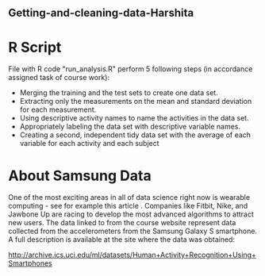 ## Getting-and-cleaning-data-Harshita
# R Script

File with R code "run_analysis.R" perform 5 following steps (in accordance assigned task of course work):
- Merging the training and the test sets to create one data set.
- Extracting only the measurements on the mean and standard deviation for each measurement.
- Using descriptive activity names to name the activities in the data set.
- Appropriately labeling the data set with descriptive variable names.
- Creating a second, independent tidy data set with the average of each variable for each activity and each subject

# About Samsung Data
One of the most exciting areas in all of data science right now is wearable computing - see for example this article . Companies like Fitbit, Nike, and Jawbone Up are racing to develop the most advanced algorithms to attract new users. The data linked to from the course website represent data collected from the accelerometers from the Samsung Galaxy S smartphone. A full description is available at the site where the data was obtained:

http://archive.ics.uci.edu/ml/datasets/Human+Activity+Recognition+Using+Smartphones

    
    
    
    
    

